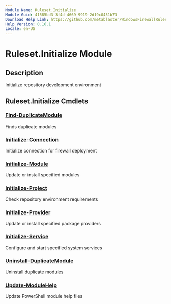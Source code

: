 ```yaml
---
Module Name: Ruleset.Initialize
Module Guid: 41585bd3-3f4d-4669-9919-2d19c0451b73
Download Help Link: https://github.com/metablaster/WindowsFirewallRuleset/tree/master/Config/HelpContent/0.16.1
Help Version: 0.16.1
Locale: en-US
---
```


# Ruleset.Initialize Module

## Description

Initialize repository development environment

## Ruleset.Initialize Cmdlets

### [Find-DuplicateModule](Find-DuplicateModule.md)

Finds duplicate modules

### [Initialize-Connection](Initialize-Connection.md)

Initialize connection for firewall deployment

### [Initialize-Module](Initialize-Module.md)

Update or install specified modules

### [Initialize-Project](Initialize-Project.md)

Check repository environment requirements

### [Initialize-Provider](Initialize-Provider.md)

Update or install specified package providers

### [Initialize-Service](Initialize-Service.md)

Configure and start specified system services

### [Uninstall-DuplicateModule](Uninstall-DuplicateModule.md)

Uninstall duplicate modules

### [Update-ModuleHelp](Update-ModuleHelp.md)

Update PowerShell module help files
